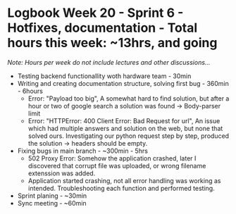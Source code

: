 # Logbook Week 20 - Sprint 6 - Hotfixes, documentation - Total hours this week: ~13hrs, and going
*Note: Hours per week do not include lectures and other discussions...* 

  - Testing backend functionallity woth hardware team - 30min
  - Writing and creating documentation structure, solving first bug - 360min - 6hours 
    - Error: "Payload too big", A somewhat hard to find solution, but after a hour or two of google search a solution was found -> Body-parser limit
    - Error: "HTTPError: 400 Client Error: Bad Request for url", An issue which had multiple answers and solution on the web, but none that solved ours. Investigating our python request step by step, produced the solution -> headers should be empty.
  - Fixing bugs in main branch - ~300min - 5hrs 
    - 502 Proxy Error: Somehow the application crashed, later I discovered that corrupt file was uploaded, or wrong filename extenssion was added. 
    - Application started crashing, not all error handling was working as intended. Troubleshooting each function and performed testing. 
  - Sprint planing - ~30min 
  - Sync meeting - ~60min 
